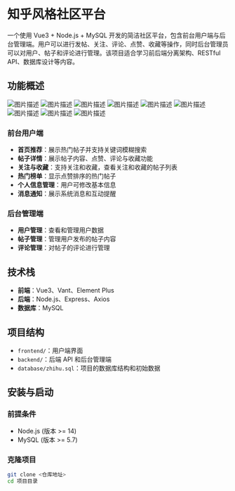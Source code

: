 # 知乎风格社区平台

一个使用 Vue3 + Node.js + MySQL 开发的简洁社区平台，包含前台用户端与后台管理端。用户可以进行发帖、关注、评论、点赞、收藏等操作，同时后台管理员可以对用户、帖子和评论进行管理。该项目适合学习前后端分离架构、RESTful API、数据库设计等内容。

## 功能概述
![图片描述](./prePic/1.png)
![图片描述](./prePic/2.png)
![图片描述](./prePic/3.png)
![图片描述](./prePic/4.png)
![图片描述](./prePic/5.png)
![图片描述](./prePic/6.png)
![图片描述](./prePic/7.png)
![图片描述](./prePic/8.png)
![图片描述](./prePic/9.png)

### 前台用户端
- **首页推荐**：展示热门帖子并支持关键词模糊搜索
- **帖子详情**：展示帖子内容、点赞、评论与收藏功能
- **关注与收藏**：支持关注和收藏，查看关注和收藏的帖子列表
- **热门榜单**：显示点赞排序的热门帖子
- **个人信息管理**：用户可修改基本信息
- **消息通知**：展示系统消息和互动提醒

### 后台管理端
- **用户管理**：查看和管理用户数据
- **帖子管理**：管理用户发布的帖子内容
- **评论管理**：对帖子的评论进行管理

## 技术栈
- **前端**：Vue3、Vant、Element Plus
- **后端**：Node.js、Express、Axios
- **数据库**：MySQL

## 项目结构
- `frontend/`：用户端界面
- `backend/`：后端 API 和后台管理端
- `database/zhihu.sql`：项目的数据库结构和初始数据

## 安装与启动

### 前提条件
- Node.js (版本 >= 14)
- MySQL (版本 >= 5.7)

### 克隆项目
```bash
git clone <仓库地址>
cd 项目目录
